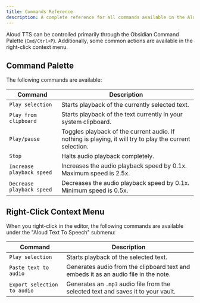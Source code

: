```yaml
---
title: Commands Reference
description: A complete reference for all commands available in the Aloud TTS plugin.
---
```


Aloud TTS can be controlled primarily through the Obsidian Command Palette (`Cmd/Ctrl+P`). Additionally, some common actions are available in the right-click context menu.

<!-- `[INSERT SCREENSHOT: command_palette.png]` -->

## Command Palette

The following commands are available:

| Command                   | Description                                                                                             |
| ------------------------- | ------------------------------------------------------------------------------------------------------- |
| `Play selection`          | Starts playback of the currently selected text.                                                         |
| `Play from clipboard`     | Starts playback of the text currently in your system clipboard.                                         |
| `Play/pause`              | Toggles playback of the current audio. If nothing is playing, it will try to play the current selection. |
| `Stop`                    | Halts audio playback completely.                                                                        |
| `Increase playback speed` | Increases the audio playback speed by 0.1x. Maximum speed is 2.5x.                                      |
| `Decrease playback speed` | Decreases the audio playback speed by 0.1x. Minimum speed is 0.5x.                                      |

## Right-Click Context Menu

When you right-click in the editor, the following commands are available under the "Aloud Text To Speech" submenu:

| Command                    | Description                                                                                       |
| -------------------------- | ------------------------------------------------------------------------------------------------- |
| `Play selection`           | Starts playback of the selected text.                                                             |
| `Paste text to audio`      | Generates audio from the clipboard text and embeds it as an audio file in the note.               |
| `Export selection to audio`| Generates an `.mp3` audio file from the selected text and saves it to your vault.                 |

<!-- `[INSERT SCREENSHOT: context_menu.png]`  -->